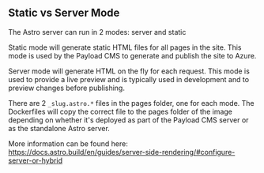 ## Static vs Server Mode

The Astro server can run in 2 modes: server and static

Static mode will generate static HTML files for all pages in the site. 
This mode is used by the Payload CMS to generate and publish the site to Azure.

Server mode will generate HTML on the fly for each request.
This mode is used to provide a live preview and is typically used in development and
to preview changes before publishing.

There are 2 `_slug.astro.*` files in the pages folder, one for each mode.
The Dockerfiles will copy the correct file to the pages folder of the image depending on whether
it's deployed as part of the Payload CMS server or as the standalone Astro server.

More information can be found here:
https://docs.astro.build/en/guides/server-side-rendering/#configure-server-or-hybrid